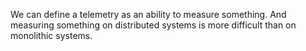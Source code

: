 We can define a telemetry as an ability to measure something. And measuring something on distributed systems is more difficult than on monolithic systems.